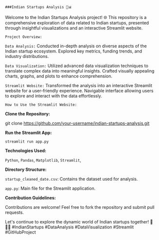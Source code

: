 `###Indian Startups Analysis 🚀📊`


Welcome to the Indian Startups Analysis project! 🌐 This repository is a comprehensive exploration of data related to Indian startups, presented through insightful visualizations and an interactive Streamlit website.

`Project Overview:`

`Data Analysis:`
Conducted in-depth analysis on diverse aspects of the Indian startup ecosystem.
Explored key metrics, funding trends, and industry distributions.

`Data Visualization:`
Utilized advanced data visualization techniques to translate complex data into meaningful insights.
Crafted visually appealing charts, graphs, and plots to enhance comprehension.

`Streamlit Website:`
Transformed the analysis into an interactive Streamlit website for a user-friendly experience.
Navigable interface allowing users to explore and interact with the data effortlessly.

`How to Use the Streamlit Website:`

**Clone the Repository:**

git clone https://github.com/your-username/indian-startups-analysis.git

**Run the Streamlit App:**

`streamlit run app.py`

**Technologies Used:**

`Python`,
`Pandas`,
`Matplotlib`,
`Streamlit`,

**Directory Structure:**

`startup_cleaned_date.csv`: Contains the dataset used for analysis.

`app.py`: Main file for the Streamlit application.

**Contribution Guidelines:**

Contributions are welcome! Feel free to fork the repository and submit pull requests.

Let's continue to explore the dynamic world of Indian startups together! 🚀🇮🇳 #IndianStartups #DataAnalysis #DataVisualization #Streamlit #GitHubProject
